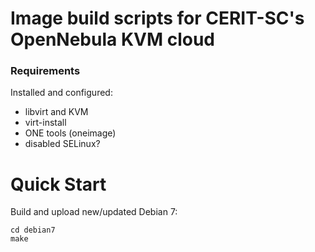 # Image build scripts for CERIT-SC's OpenNebula KVM cloud

### Requirements

Installed and configured:

* libvirt and KVM
* virt-install
* ONE tools (oneimage)
* disabled SELinux?

# Quick Start

Build and upload new/updated Debian 7:

    cd debian7
    make
